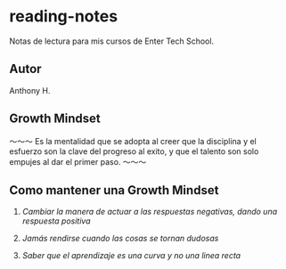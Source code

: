 # reading-notes
Notas de lectura para mis cursos de Enter Tech School.
## Autor  
Anthony H.  
## Growth Mindset 
～～～
Es la mentalidad que se adopta al creer que la disciplina y el esfuerzo son la clave del progreso al exito, y que el talento son solo empujes al dar el primer paso.
～～～
## **Como mantener una Growth Mindset**
1. *Cambiar la manera de actuar a las respuestas negativas, dando una respuesta positiva*  

2. *Jamás rendirse cuando las cosas se tornan dudosas*

3. *Saber que el aprendizaje es una curva y no una linea recta*

